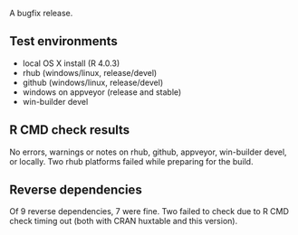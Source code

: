 
A bugfix release.

## Test environments

* local OS X install (R 4.0.3)
* rhub (windows/linux, release/devel)
* github (windows/linux, release/devel)
* windows on appveyor (release and stable)
* win-builder devel


## R CMD check results

No errors, warnings or notes on rhub, github, appveyor, win-builder devel, 
or locally. Two rhub platforms failed while preparing for the build.


## Reverse dependencies

Of 9 reverse dependencies, 7 were fine. Two failed to check due to R CMD check
timing out (both with CRAN huxtable and this version).
